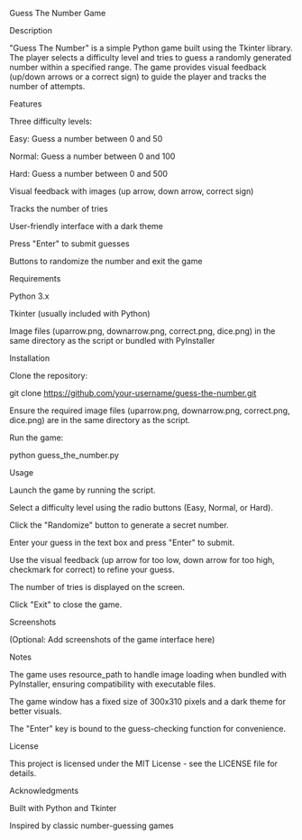 Guess The Number Game

Description

"Guess The Number" is a simple Python game built using the Tkinter library. The player selects a difficulty level and tries to guess a randomly generated number within a specified range. The game provides visual feedback (up/down arrows or a correct sign) to guide the player and tracks the number of attempts.

Features





Three difficulty levels:





Easy: Guess a number between 0 and 50



Normal: Guess a number between 0 and 100



Hard: Guess a number between 0 and 500



Visual feedback with images (up arrow, down arrow, correct sign)



Tracks the number of tries



User-friendly interface with a dark theme



Press "Enter" to submit guesses



Buttons to randomize the number and exit the game

Requirements





Python 3.x



Tkinter (usually included with Python)



Image files (uparrow.png, downarrow.png, correct.png, dice.png) in the same directory as the script or bundled with PyInstaller

Installation





Clone the repository:

git clone https://github.com/your-username/guess-the-number.git



Ensure the required image files (uparrow.png, downarrow.png, correct.png, dice.png) are in the same directory as the script.



Run the game:

python guess_the_number.py

Usage





Launch the game by running the script.



Select a difficulty level using the radio buttons (Easy, Normal, or Hard).



Click the "Randomize" button to generate a secret number.



Enter your guess in the text box and press "Enter" to submit.



Use the visual feedback (up arrow for too low, down arrow for too high, checkmark for correct) to refine your guess.



The number of tries is displayed on the screen.



Click "Exit" to close the game.

Screenshots

(Optional: Add screenshots of the game interface here)

Notes





The game uses resource_path to handle image loading when bundled with PyInstaller, ensuring compatibility with executable files.



The game window has a fixed size of 300x310 pixels and a dark theme for better visuals.



The "Enter" key is bound to the guess-checking function for convenience.

License

This project is licensed under the MIT License - see the LICENSE file for details.

Acknowledgments





Built with Python and Tkinter



Inspired by classic number-guessing games
